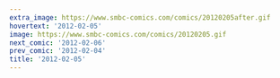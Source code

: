 ```yaml
---
extra_image: https://www.smbc-comics.com/comics/20120205after.gif
hovertext: '2012-02-05'
image: https://www.smbc-comics.com/comics/20120205.gif
next_comic: '2012-02-06'
prev_comic: '2012-02-04'
title: '2012-02-05'
---
```


